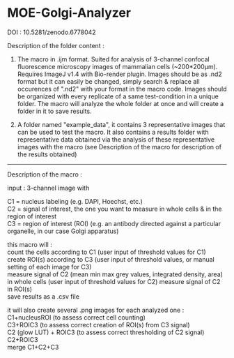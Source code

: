 # MOE-Golgi-Analyzer

DOI : 10.5281/zenodo.6778042

Description of the folder content :


1) The macro in .ijm format.
Suited for analysis of 3-channel confocal fluorescence microscopy images of mammalian cells (~200*200µm).        
Requires ImageJ v1.4 with Bio-render plugin.
Images should be as .nd2 format but it can easily be changed, simply search & replace all occurences of ".nd2" with your format in the macro code.
Images should be organized with every replicate of a same test-condition in a unique folder. The macro will analyze the whole folder at once and will create a folder in it to save results.


2) A folder named "example_data", it contains 3 representative images that can be used to test the macro. 
It also contains a results folder with representative data obtained via the analysis of these representative images with the macro (see Description of the macro for description of the results obtained)

____________________________

Description of the macro :

input : 3-channel image with 

C1 = nucleus labeling (e.g. DAPI, Hoechst, etc.)                                                                                
C2 = signal of interest, the one you want to measure in whole cells & in the region of interest                                            
C3 = region of interest (ROI) (e.g. an antibody directed against a particular organelle, in our case Golgi apparatus)                                                
                                                                                                                                                    
this macro will :                                                                                                                             
count the cells according to C1 (user input of threshold values for C1)                                                                     
create ROI(s) according to C3 (user input of threshold values, or manual setting of each image for C3)                                         
measure signal of C2 (mean min max grey values, integrated density, area) in whole cells (user input of threshold values for C2)   measure signal of C2 in ROI(s)                                                                                                                 
save results as a .csv file                                                                                                                    
                                                                                                                                                  
it will also create several .png images for each analyzed one :                                                                             
C1+nucleusROI (to assess correct cell counting)                                                                                        
C3+ROIC3 (to assess correct creation of ROI(s) from C3 signal)                                                                        
C2 (glow LUT) + ROIC3 (to assess correct thresholding of C2 signal)                                                                    
C2+ROIC3                                                                                                                             
merge C1+C2+C3
